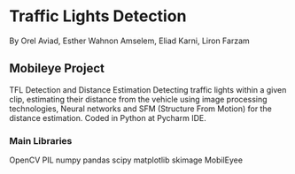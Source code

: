# Traffic Lights Detection
By Orel Aviad, Esther Wahnon Amselem, Eliad Karni, Liron Farzam
## Mobileye Project
TFL Detection and Distance Estimation Detecting traffic lights within a given clip, estimating
their distance from the vehicle using image processing technologies, Neural networks and SFM 
(Structure From Motion) for the distance estimation. Coded in Python at Pycharm IDE.
### Main Libraries
OpenCV
PIL
numpy
pandas
scipy 
matplotlib
skimage
MobilEyee
